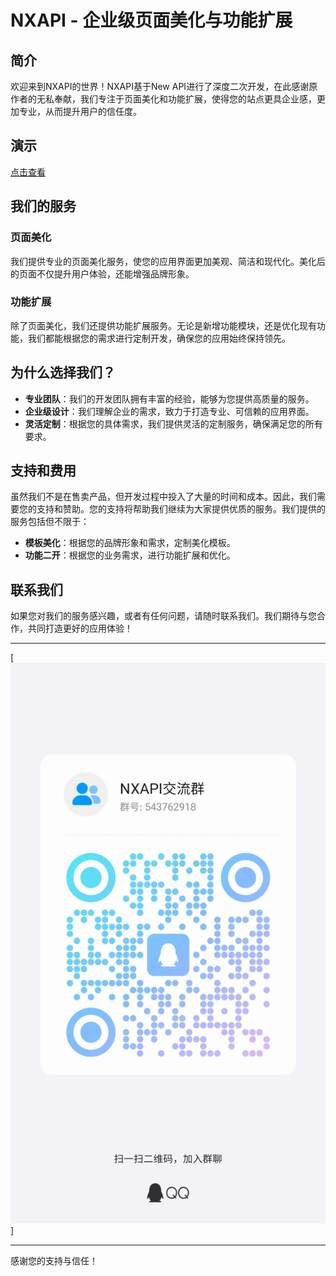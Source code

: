 # NXAPI - 企业级页面美化与功能扩展

## 简介

欢迎来到NXAPI的世界！NXAPI基于New API进行了深度二次开发，在此感谢原作者的无私奉献，我们专注于页面美化和功能扩展，使得您的站点更具企业感，更加专业，从而提升用户的信任度。

## 演示

[点击查看](https://nishuihan.cc/)

## 我们的服务

### 页面美化

我们提供专业的页面美化服务，使您的应用界面更加美观、简洁和现代化。美化后的页面不仅提升用户体验，还能增强品牌形象。

### 功能扩展

除了页面美化，我们还提供功能扩展服务。无论是新增功能模块，还是优化现有功能，我们都能根据您的需求进行定制开发，确保您的应用始终保持领先。

## 为什么选择我们？

- **专业团队**：我们的开发团队拥有丰富的经验，能够为您提供高质量的服务。
- **企业级设计**：我们理解企业的需求，致力于打造专业、可信赖的应用界面。
- **灵活定制**：根据您的具体需求，我们提供灵活的定制服务，确保满足您的所有要求。

## 支持和费用

虽然我们不是在售卖产品，但开发过程中投入了大量的时间和成本。因此，我们需要您的支持和赞助。您的支持将帮助我们继续为大家提供优质的服务。我们提供的服务包括但不限于：

- **模板美化**：根据您的品牌形象和需求，定制美化模板。
- **功能二开**：根据您的业务需求，进行功能扩展和优化。

## 联系我们

如果您对我们的服务感兴趣，或者有任何问题，请随时联系我们。我们期待与您合作，共同打造更好的应用体验！

---

[![联系我们二维码](https://github.com/12375649/NXAPI/blob/main/8e992b21c186d684978b19547806a5c.jpg)]

---

感谢您的支持与信任！

